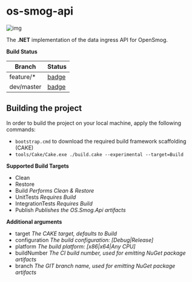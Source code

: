 # os-smog-api

![img](https://avatars3.githubusercontent.com/u/25404263?v=3&s=200)

The **.NET** implementation of the data ingress API for OpenSmog.

**Build Status**

|Branch   |Status|
|---------|------|
feature/* |[badge](https://opensmog-net.visualstudio.com/_apis/public/build/definitions/dbf362cf-6d45-4160-8ea6-622363ba1a82/7/badge)
dev/master|[badge](https://opensmog-net.visualstudio.com/_apis/public/build/definitions/dbf362cf-6d45-4160-8ea6-622363ba1a82/8/badge)

## Building the project

In order to build the project on your local machine, apply the following commands:

* `bootstrap.cmd` to download the required build framework scaffolding (CAKE)
* `tools/Cake/Cake.exe ./build.cake --experimental --target=Build`

**Supported Build Targets**
- Clean
- Restore
- Build *Performs Clean & Restore*
- UnitTests *Requires Build*
- IntegrationTests *Requires Build*
- Publish *Publishes the OS.Smog.Api artifacts*

**Additional arguments**
- target *The CAKE target, defaults to Build*
- configuration *The build configuration: [Debug|Release]*
- platform *The build platform: [x86|x64|Any CPU]*
- buildNumber *The CI build number, used for emitting NuGet package artifacts*
- branch *The GIT branch name, used for emitting NuGet package artifacts*